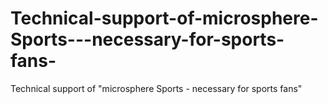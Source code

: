 # Technical-support-of-microsphere-Sports---necessary-for-sports-fans-
Technical support of "microsphere Sports - necessary for sports fans"
